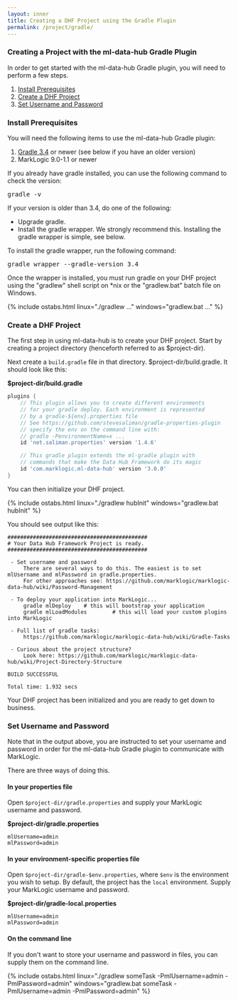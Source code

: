 ```yaml
---
layout: inner
title: Creating a DHF Project using the Gradle Plugin
permalink: /project/gradle/
---
```


### Creating a Project with the ml-data-hub Gradle Plugin
In order to get started with the ml-data-hub Gradle plugin, you will need to perform a few steps.

1. [Install Prerequisites](#install-prerequisites)
1. [Create a DHF Project](#create-a-dhf-project)
1. [Set Username and Password](#set-username-and-password)

### Install Prerequisites
You will need the following items to use the ml-data-hub Gradle plugin:
1. [Gradle 3.4](https://gradle.org/) or newer (see below if you have an older version)
1. MarkLogic 9.0-1.1 or newer

If you already have gradle installed, you can use the following command to check the version:

<pre class="cmdline">
gradle -v
</pre>

If your version is older than 3.4, do one of the following:

- Upgrade gradle.
- Install the gradle wrapper. We strongly recommend this. Installing the gradle wrapper is simple, see below.

To install the gradle wrapper, run the following command:

<pre class="cmdline">
gradle wrapper --gradle-version 3.4
</pre>

Once the wrapper is installed, you must run gradle on your DHF project using the "gradlew" shell script on *nix or the "gradlew.bat" batch file on Windows.

{% include ostabs.html linux="./gradlew ..." windows="gradlew.bat ..." %}

### Create a DHF Project
The first step in using ml-data-hub is to create your DHF project. Start by creating a project directory (henceforth referred to as $project-dir).

Next create a `build.gradle` file in that directory. $project-dir/build.gradle. It should look like this:

**$project-dir/build.gradle**
```groovy
plugins {
    // This plugin allows you to create different environments
    // for your gradle deploy. Each environment is represented
    // by a gradle-${env}.properties file
    // See https://github.com/stevesaliman/gradle-properties-plugin
    // specify the env on the command line with:
    // gradle -PenvironmentName=x ...
    id 'net.saliman.properties' version '1.4.6'

    // This gradle plugin extends the ml-gradle plugin with
    // commands that make the Data Hub Framework do its magic
    id 'com.marklogic.ml-data-hub' version '3.0.0'
}
```

You can then initialize your DHF project.

{% include ostabs.html linux="./gradlew hubInit" windows="gradlew.bat hubInit" %}

You should see output like this:

```
############################################
# Your Data Hub Framework Project is ready.
############################################

 - Set username and password
     There are several ways to do this. The easiest is to set mlUsername and mlPassword in gradle.properties.
     For other approaches see: https://github.com/marklogic/marklogic-data-hub/wiki/Password-Management

 - To deploy your application into MarkLogic...
     gradle mlDeploy    # this will bootstrap your application
     gradle mlLoadModules        # this will load your custom plugins into MarkLogic

 - Full list of gradle tasks:
     https://github.com/marklogic/marklogic-data-hub/wiki/Gradle-Tasks

 - Curious about the project structure?
     Look here: https://github.com/marklogic/marklogic-data-hub/wiki/Project-Directory-Structure

BUILD SUCCESSFUL

Total time: 1.932 secs
```

Your DHF project has been initialized and you are ready to get down to business.

### Set Username and Password
Note that in the output above, you are instructed to set your username and password in order for the ml-data-hub Gradle plugin to communicate with MarkLogic.

There are three ways of doing this.

#### In your properties file
Open `$project-dir/gradle.properties` and supply your MarkLogic username and password.

**$project-dir/gradle.properties**
```properties
mlUsername=admin
mlPassword=admin
```

#### In your environment-specific properties file
Open `$project-dir/gradle-$env.properties`, where `$env` is the environment you wish to setup. By default, the project has the `local` environment. Supply your MarkLogic username and password.

**$project-dir/gradle-local.properties**
```properties
mlUsername=admin
mlPassword=admin
```

#### On the command line
If you don't want to store your username and password in files, you can supply them on the command line.

{% include ostabs.html linux="./gradlew someTask -PmlUsername=admin -PmlPassword=admin" windows="gradlew.bat someTask -PmlUsername=admin -PmlPassword=admin" %}

